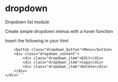 # dropdown

Dropdown list module

Create simple dropdown menus with a hover function

Insert the following in your html

````<div class="dropdown">
    <button class="dropdown_button">Menu</button>
    <div class="dropdown_content">
        <div class="dropdown_item">Edit</div>
        <div class="dropdown_item">Copy</div>
        <div class="dropdown_item">Delete</div>
    </div>
</div>```
````
